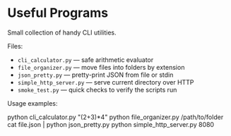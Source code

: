 # Useful Programs

Small collection of handy CLI utilities.

Files:
- `cli_calculator.py` — safe arithmetic evaluator
- `file_organizer.py` — move files into folders by extension
- `json_pretty.py` — pretty-print JSON from file or stdin
- `simple_http_server.py` — serve current directory over HTTP
- `smoke_test.py` — quick checks to verify the scripts run

Usage examples:

python cli_calculator.py "(2+3)*4"
python file_organizer.py /path/to/folder
cat file.json | python json_pretty.py
python simple_http_server.py 8080
